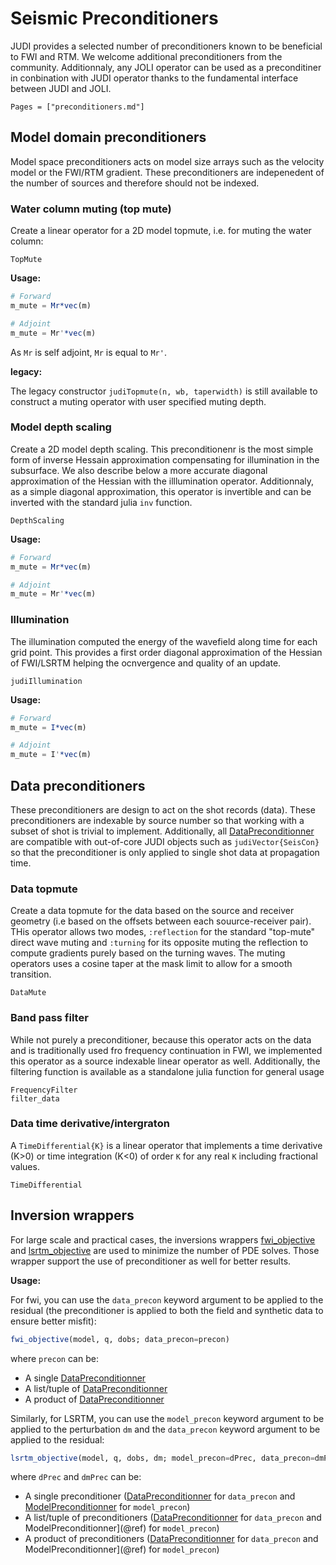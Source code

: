 # Seismic Preconditioners

JUDI provides a selected number of preconditioners known to be beneficial to FWI and RTM. We welcome additional preconditioners from the community. Additionnaly, any JOLI operator can be used as a preconditiner in conbination with JUDI operator thanks to the fundamental interface between JUDI and JOLI.

```@contents
Pages = ["preconditioners.md"]
```

## Model domain preconditioners

Model space preconditioners acts on model size arrays such as the velocity model or the FWI/RTM gradient. These preconditioners are indepenedent of the number of sources and therefore should not be indexed.

### Water column muting (top mute)

Create a linear operator for a 2D model topmute, i.e. for muting the water column:

```@docs
TopMute
```

**Usage:**

```julia
# Forward
m_mute = Mr*vec(m)

# Adjoint
m_mute = Mr'*vec(m)
```

As `Mr` is self adjoint, `Mr` is equal to `Mr'`.

**legacy:**

The legacy constructor `judiTopmute(n, wb, taperwidth)` is still available to construct a muting operator with user specified muting depth.


### Model depth scaling

Create a 2D model depth scaling. This preconditionenr is the most simple form of inverse Hessain approximation compensating for illumination in the subsurface. We also describe below a more accurate diagonal approximation of the Hessian with the illlumination operator. Additionnaly, as a simple diagonal approximation, this operator is invertible and can be inverted with the standard julia `inv` function.

```@docs
DepthScaling
```

**Usage:**

```julia
# Forward
m_mute = Mr*vec(m)

# Adjoint
m_mute = Mr'*vec(m)
```

### Illumination


The illumination computed the energy of the wavefield along time for each grid point. This provides a first order diagonal approximation of the Hessian of FWI/LSRTM helping the ocnvergence and quality of an update.

```@docs
judiIllumination
```

**Usage:**

```julia
# Forward
m_mute = I*vec(m)

# Adjoint
m_mute = I'*vec(m)
```

## Data preconditioners

These preconditioners are design to act on the shot records (data). These preconditioners are indexable by source number so that working with a subset of shot is trivial to implement. Additionally, all [DataPreconditionner](@ref) are compatible with out-of-core JUDI objects such as `judiVector{SeisCon}` so that the preconditioner is only applied to single shot data at propagation time.


### Data topmute

Create a data topmute for the data based on the source and receiver geometry (i.e based on the offsets between each souurce-receiver pair). THis operator allows two modes, `:reflection` for the standard "top-mute" direct wave muting and `:turning` for its opposite muting the reflection to compute gradients purely based on the turning waves. The muting operators uses a cosine taper at the mask limit to allow for a smooth transition.

```@docs
DataMute
```

### Band pass filter

While not purely a preconditioner, because this operator acts on the data and is traditionally used fro frequency continuation in FWI, we implemented this operator as a source indexable linear operator as well. Additionally, the filtering function is available as a standalone julia function for general usage

```@docs
FrequencyFilter
filter_data
```

### Data time derivative/intergraton

A `TimeDifferential{K}` is a linear operator that implements a time derivative (K>0) or time integration (K<0) of order `K` for any real `K` including fractional values.

```@docs
TimeDifferential
```

## Inversion wrappers

For large scale and practical cases, the inversions wrappers [fwi_objective](@ref) and [lsrtm_objective](@ref) are used to minimize the number of PDE solves. Those wrapper support the use of preconditioner as well for better results.

**Usage:**

For fwi, you can use the `data_precon` keyword argument to be applied to the residual (the preconditioner is applied to both the field and synthetic data to ensure better misfit):

```julia
fwi_objective(model, q, dobs; data_precon=precon)
```

where `precon` can be:

- A single [DataPreconditionner](@ref)
- A list/tuple of [DataPreconditionner](@ref)
- A product of [DataPreconditionner](@ref)

Similarly, for LSRTM, you can use the `model_precon` keyword argument to be applied to the perturbation `dm` and the `data_precon` keyword argument to be applied to the residual:

```julia
lsrtm_objective(model, q, dobs, dm; model_precon=dPrec, data_precon=dmPrec)
```

where `dPrec` and `dmPrec` can be:

- A single preconditioner ([DataPreconditionner](@ref) for `data_precon` and [ModelPreconditionner](@ref) for `model_precon`)
- A list/tuple of preconditioners ([DataPreconditionner](@ref) for `data_precon` and ModelPreconditionner](@ref) for `model_precon`)
- A product of preconditioners ([DataPreconditionner](@ref) for `data_precon` and ModelPreconditionner](@ref) for `model_precon`)
